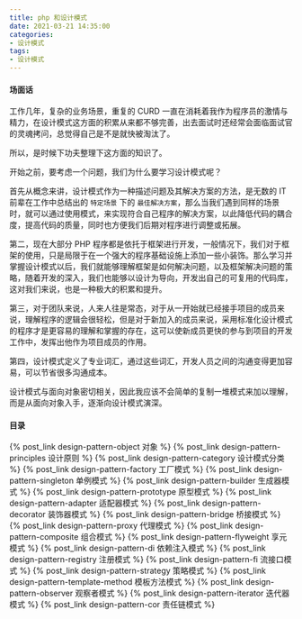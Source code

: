 ```yaml
---
title: php 和设计模式
date: 2021-03-21 14:35:00
categories:
- 设计模式
tags:
- 设计模式
---
```


#### 场面话

工作几年，复杂的业务场景，重复的 CURD 一直在消耗着我作为程序员的激情与精力，在设计模式这方面的积累从来都不够完善，出去面试时还经常会面临面试官的灵魂拷问，总觉得自己是不是就快被淘汰了。

所以，是时候下功夫整理下这方面的知识了。

开始之前，要考虑一个问题，我们为什么要学习设计模式呢？

首先从概念来讲，设计模式作为一种描述问题及其解决方案的方法，是无数的 IT 前辈在工作中总结出的 `特定场景` 下的 `最佳解决方案`，那么当我们遇到同样的场景时，就可以通过使用模式，来实现符合自己程序的解决方案，以此降低代码的耦合度，提高代码的质量，同时也方便我们后期对程序进行调整或拓展。

第二，现在大部分 PHP 程序都是依托于框架进行开发，一般情况下，我们对于框架的使用，只是局限于在一个强大的程序基础设施上添加一些小装饰。那么学习并掌握设计模式以后，我们就能够理解框架是如何解决问题，以及框架解决问题的策略，随着开发的深入，我们也能够以设计为导向，开发出自己的可复用的代码库，这对我们来说，也是一种极大的积累和提升。

第三，对于团队来说，人来人往是常态，对于从一开始就已经接手项目的成员来说，理解程序的逻辑会很轻松，但是对于新加入的成员来说，采用标准化设计模式的程序才是更容易的理解和掌握的存在，这可以使新成员更快的参与到项目的开发工作中，发挥出他作为项目成员的作用。

第四，设计模式定义了专业词汇，通过这些词汇，开发人员之间的沟通变得更加容易，可以节省很多沟通成本。

设计模式与面向对象密切相关，因此我应该不会简单的复制一堆模式来加以理解，而是从面向对象入手，逐渐向设计模式演深。

#### 目录

{% post_link design-pattern-object  对象 %}
{% post_link design-pattern-principles  设计原则 %}
{% post_link design-pattern-category 设计模式分类 %}
{% post_link design-pattern-factory 工厂模式 %}
{% post_link design-pattern-singleton 单例模式 %}
{% post_link design-pattern-builder 生成器模式 %}
{% post_link design-pattern-prototype 原型模式 %}
{% post_link design-pattern-adapter 适配器模式 %}
{% post_link design-pattern-decorator 装饰器模式 %}
{% post_link design-pattern-bridge 桥接模式 %}
{% post_link design-pattern-proxy 代理模式 %}
{% post_link design-pattern-composite 组合模式 %}
{% post_link design-pattern-flyweight 享元模式 %}
{% post_link design-pattern-di 依赖注入模式 %}
{% post_link design-pattern-registry 注册模式 %}
{% post_link design-pattern-fi 流接口模式 %}
{% post_link design-pattern-strategy 策略模式 %}
{% post_link design-pattern-template-method 模板方法模式 %}
{% post_link design-pattern-observer 观察者模式 %}
{% post_link design-pattern-iterator 迭代器模式 %}
{% post_link design-pattern-cor 责任链模式 %}

